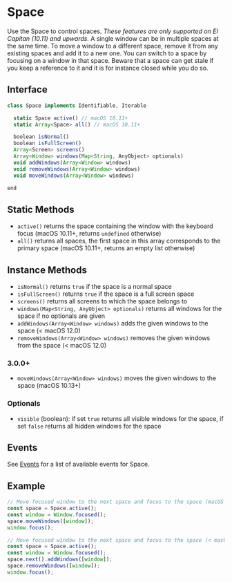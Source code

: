 # Space

Use the Space to control spaces. *These features are only supported on El Capitan (10.11) and upwards.* A single window can be in multiple spaces at the same time. To move a window to a different space, remove it from any existing spaces and add it to a new one. You can switch to a space by focusing on a window in that space. Beware that a space can get stale if you keep a reference to it and it is for instance closed while you do so.

## Interface

```javascript
class Space implements Identifiable, Iterable

  static Space active() // macOS 10.11+
  static Array<Space> all() // macOS 10.11+

  boolean isNormal()
  boolean isFullScreen()
  Array<Screen> screens()
  Array<Window> windows(Map<String, AnyObject> optionals)
  void addWindows(Array<Window> windows)
  void removeWindows(Array<Window> windows)
  void moveWindows(Array<Window> windows)

end
```

## Static Methods

- `active()` returns the space containing the window with the keyboard focus (macOS 10.11+, returns `undefined` otherwise)
- `all()` returns all spaces, the first space in this array corresponds to the primary space (macOS 10.11+, returns an empty list otherwise)

## Instance Methods

- `isNormal()` returns `true` if the space is a normal space
- `isFullScreen()` returns `true` if the space is a full screen space
- `screens()` returns all screens to which the space belongs to
- `windows(Map<String, AnyObject> optionals)` returns all windows for the space if no optionals are given
- `addWindows(Array<Window> windows)` adds the given windows to the space (< macOS 12.0)
- `removeWindows(Array<Window> windows)` removes the given windows from the space (< macOS 12.0)

### 3.0.0+

- `moveWindows(Array<Window> windows)` moves the given windows to the space (macOS 10.13+)

### Optionals

- `visible` (boolean): if set `true` returns all visible windows for the space, if set `false` returns all hidden windows for the space

## Events

See [Events](events#space) for a list of available events for Space.

## Example

```javascript
// Move focused window to the next space and focus to the space (macOS 12.0+)
const space = Space.active();
const window = Window.focused();
space.moveWindows([window]);
window.focus();

// Move focused window to the next space and focus to the space (< macOS 12.0)
const space = Space.active();
const window = Window.focused();
space.next().addWindows([window]);
space.removeWindows([window]);
window.focus();
```
